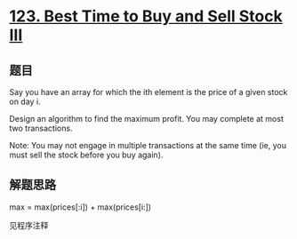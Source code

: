 # [123. Best Time to Buy and Sell Stock III](https://leetcode-cn.com/problems/best-time-to-buy-and-sell-stock-iii/)

## 题目
Say you have an array for which the ith element is the price of a given stock on day i.

Design an algorithm to find the maximum profit. You may complete at most two transactions.

Note:
You may not engage in multiple transactions at the same time (ie, you must sell the stock before you buy again).

## 解题思路

max = max(prices[:i]) + max(prices[i:])

见程序注释
